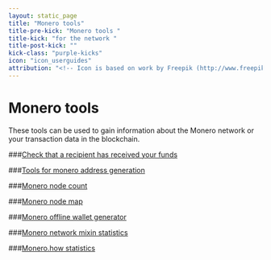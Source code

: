 ```yaml
---
layout: static_page
title: "Monero tools"
title-pre-kick: "Monero tools "
title-kick: "for the network "
title-post-kick: ""
kick-class: "purple-kicks"
icon: "icon_userguides"
attribution: "<!-- Icon is based on work by Freepik (http://www.freepik.com) and is licensed under Creative Commons BY 3.0 -->"
---
```

# Monero tools

These tools can be used to gain information about the Monero network or your transaction data in the blockchain. 

###[Check that a recipient has received your funds](http://xmrtests.llcoins.net/checktx.html)

###[Tools for monero address generation](https://xmr.llcoins.net/)

###[Monero node count](http://moneronodes.i2p.xyz/)

###[Monero node map](https://monerohash.com/nodes-distribution.html)

###[Monero offline wallet generator](http://moneroaddress.org/)

###[Monero network mixin statistics](http://moneroblocks.info/stats)

###[Monero.how statistics](https://www.monero.how/)
